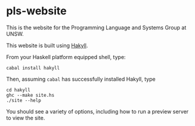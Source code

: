 pls-website
===========

This is the website for the Programming Language and Systems Group at UNSW.

This website is built using [Hakyll](http://jaspervdj.be/hakyll). 

From your Haskell platform equipped shell, type:

    cabal install hakyll

Then, assuming `cabal` has successfully installed Hakyll, type

    cd hakyll
    ghc --make site.hs
    ./site --help

You should see a variety of options, including how to run a preview server to view the site.

